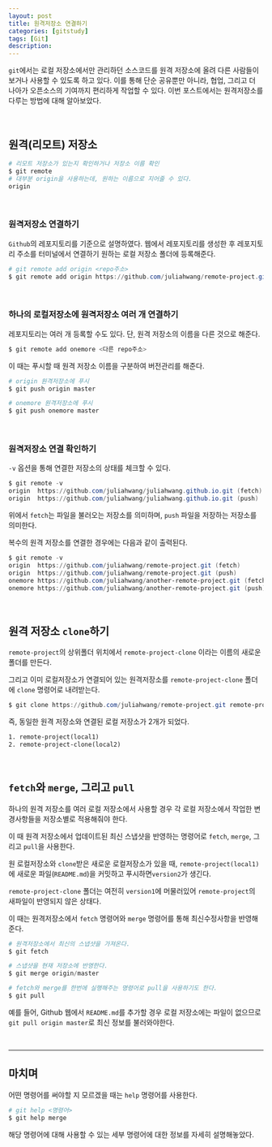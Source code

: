 ```yaml
---
layout: post
title: 원격저장소 연결하기
categories: [gitstudy]
tags: [Git]
description:
---
```


`git`에서는 로컬 저장소에서만 관리하던 소스코드를 원격 저장소에 올려 다른 사람들이 보거나 사용할 수 있도록 하고 있다. 이를 통해 단순 공유뿐만 아니라, 협업, 그리고 더 나아가 오픈소스의 기여까지 편리하게 작업할 수 있다. 이번 포스트에서는 원격저장소를 다루는 방법에 대해 알아보았다.

<br>

## 원격(리모트) 저장소

```powershell
# 리모트 저장소가 있는지 확인하거나 저장소 이름 확인
$ git remote
# 대부분 origin을 사용하는데, 원하는 이름으로 지어줄 수 있다.
origin 
```

<br>

### 원격저장소 연결하기

`Github`의 레포지토리를 기준으로 설명하였다. 웹에서 레포지토리를 생성한 후 레포지토리 주소를 터미널에서 연결하기 원하는 로컬 저장소 폴더에 등록해준다. 

```powershell
# git remote add origin <repo주소>
$ git remote add origin https://github.com/juliahwang/remote-project.git
```

<br>

### 하나의 로컬저장소에 원격저장소 여러 개 연결하기

레포지토리는 여러 개 등록할 수도 있다. 단, 원격 저장소의 이름을 다른 것으로 해준다. 

```powershell
$ git remote add onemore <다른 repo주소>
```

이 때는 푸시할 때 원격 저장소 이름을 구분하여 버전관리를 해준다.

```powershell
# origin 원격저장소에 푸시
$ git push origin master

# onemore 원격저장소에 푸시
$ git push onemore master
```

<br>

### 원격저장소 연결 확인하기 

`-v` 옵션을 통해 연결한 저장소의 상태를 체크할 수 있다.

```powershell
$ git remote -v
origin	https://github.com/juliahwang/juliahwang.github.io.git (fetch)
origin	https://github.com/juliahwang/juliahwang.github.io.git (push)
```

위에서 `fetch`는 파일을 불러오는 저장소를 의미하며, `push` 파일을 저장하는 저장소를 의미한다.

복수의 원격 저장소를 연결한 경우에는 다음과 같이 출력된다. 

```powershell
$ git remote -v
origin	https://github.com/juliahwang/remote-project.git (fetch)
origin	https://github.com/juliahwang/remote-project.git (push)
onemore https://github.com/juliahwang/another-remote-project.git (fetch)
onemore https://github.com/juliahwang/another-remote-project.git (push)
```

<br>

## 원격 저장소 `clone`하기

`remote-project`의 상위폴더 위치에서 `remote-project-clone` 이라는 이름의 새로운 폴더를 만든다.

그리고 이미 로컬저장소가 연결되어 있는 원격저장소를 `remote-project-clone` 폴더에 `clone` 명령어로 내려받는다. 

```powershell
$ git clone https://github.com/juliahwang/remote-project.git remote-project-clone
```

즉, 동일한 원격 저장소와 연결된 로컬 저장소가 2개가 되었다. 

```txt
1. remote-project(local1) 
2. remote-project-clone(local2)
```

<br>

## `fetch`와 `merge`, 그리고 `pull`

하나의 원격 저장소를 여러 로컬 저장소에서 사용할 경우 각 로컬 저장소에서 작업한 변경사항들을 저장소별로 적용해줘야 한다. 

이 때 원격 저장소에서 업데이트된 최신 스냅샷을 반영하는 명령어로 `fetch`, `merge`, 그리고 `pull`을 사용한다.
 
원 로컬저장소와 `clone`받은 새로운 로컬저장소가 있을 때, `remote-project(local1)`에 새로운 파일(`README.md`)을 커밋하고 푸시하면`version2`가 생긴다.

`remote-project-clone` 폴더는 여전히 `version1`에 머물러있어 `remote-project`의 새파일이 반영되지 않은 상태다.

이 때는 원격저장소에서 `fetch` 명령어와 `merge` 명령어를 통해 최신수정사항을 반영해준다.

```powershell
# 원격저장소에서 최신의 스냅샷을 가져온다.
$ git fetch

# 스냅샷을 현재 저장소에 반영한다.
$ git merge origin/master

# fetch와 merge를 한번에 실행해주는 명령어로 pull을 사용하기도 한다.
$ git pull
```

예를 들어, Github 웹에서 `README.md`를 추가할 경우 로컬 저장소에는 파일이 없으므로 `git pull origin master`로 최신 정보를 불러와야한다. 

<br>

---

## 마치며

어떤 명령어를 써야할 지 모르겠을 때는 `help` 명령어를 사용한다.

```powershell
# git help <명령어>
$ git help merge
```

해당 명령어에 대해 사용할 수 있는 세부 명령어에 대한 정보를 자세히 설명해놓았다.

<br>
